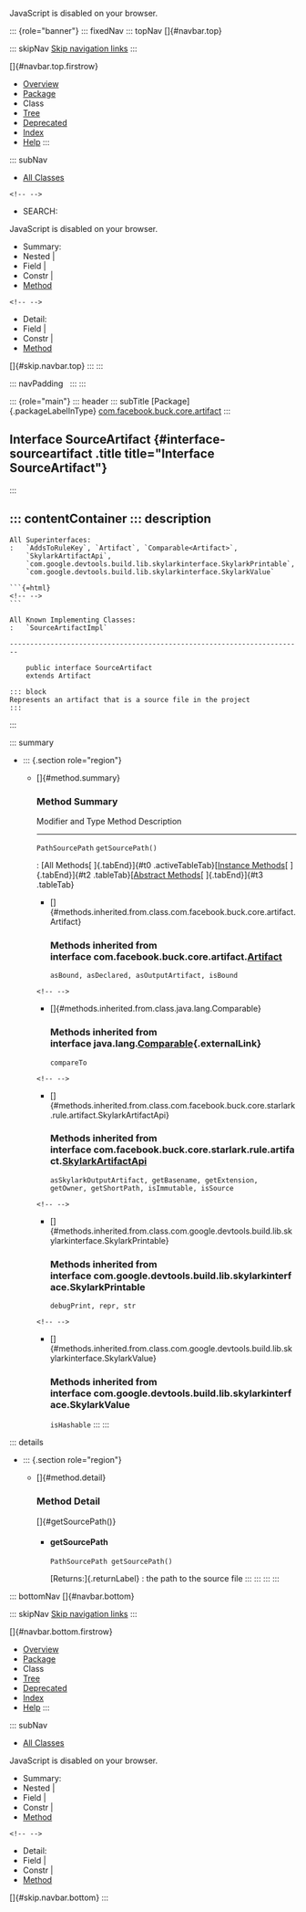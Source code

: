<div>

JavaScript is disabled on your browser.

</div>

::: {role="banner"}
::: fixedNav
::: topNav
[]{#navbar.top}

::: skipNav
[Skip navigation links](#skip.navbar.top "Skip navigation links")
:::

[]{#navbar.top.firstrow}

-   [Overview](../../../../../index.html)
-   [Package](package-summary.html)
-   Class
-   [Tree](package-tree.html)
-   [Deprecated](../../../../../deprecated-list.html)
-   [Index](../../../../../index-all.html)
-   [Help](../../../../../help-doc.html)
:::

::: subNav
-   [All Classes](../../../../../allclasses.html)

```{=html}
<!-- -->
```
-   SEARCH:

<div>

<div>

JavaScript is disabled on your browser.

</div>

</div>

<div>

-   Summary: 
-   Nested \| 
-   Field \| 
-   Constr \| 
-   [Method](#method.summary)

```{=html}
<!-- -->
```
-   Detail: 
-   Field \| 
-   Constr \| 
-   [Method](#method.detail)

</div>

[]{#skip.navbar.top}
:::
:::

::: navPadding
 
:::
:::

::: {role="main"}
::: header
::: subTitle
[Package]{.packageLabelInType} [com.facebook.buck.core.artifact](package-summary.html)
:::

## Interface SourceArtifact {#interface-sourceartifact .title title="Interface SourceArtifact"}
:::

::: contentContainer
::: description
-   

    All Superinterfaces:
    :   `AddsToRuleKey`, `Artifact`, `Comparable<Artifact>`,
        `SkylarkArtifactApi`,
        `com.google.devtools.build.lib.skylarkinterface.SkylarkPrintable`,
        `com.google.devtools.build.lib.skylarkinterface.SkylarkValue`

    ```{=html}
    <!-- -->
    ```

    All Known Implementing Classes:
    :   `SourceArtifactImpl`

    ------------------------------------------------------------------------

        public interface SourceArtifact
        extends Artifact

    ::: block
    Represents an artifact that is a source file in the project
    :::
:::

::: summary
-   ::: {.section role="region"}
    -   []{#method.summary}

        ### Method Summary

          Modifier and Type   Method              Description
          ------------------- ------------------- -------------
          `PathSourcePath`    `getSourcePath()`    

          : [All Methods[ ]{.tabEnd}]{#t0 .activeTableTab}[[Instance
          Methods](javascript:show(2);)[ ]{.tabEnd}]{#t2
          .tableTab}[[Abstract
          Methods](javascript:show(4);)[ ]{.tabEnd}]{#t3 .tableTab}

        -   []{#methods.inherited.from.class.com.facebook.buck.core.artifact.Artifact}

            ### Methods inherited from interface com.facebook.buck.core.artifact.[Artifact](Artifact.html "interface in com.facebook.buck.core.artifact")

            `asBound, asDeclared, asOutputArtifact, isBound`

        ```{=html}
        <!-- -->
        ```
        -   []{#methods.inherited.from.class.java.lang.Comparable}

            ### Methods inherited from interface java.lang.[Comparable](http://docs.oracle.com/javase/7/docs/api/java/lang/Comparable.html?is-external=true "class or interface in java.lang"){.externalLink}

            `compareTo`

        ```{=html}
        <!-- -->
        ```
        -   []{#methods.inherited.from.class.com.facebook.buck.core.starlark.rule.artifact.SkylarkArtifactApi}

            ### Methods inherited from interface com.facebook.buck.core.starlark.rule.artifact.[SkylarkArtifactApi](../starlark/rule/artifact/SkylarkArtifactApi.html "interface in com.facebook.buck.core.starlark.rule.artifact")

            `asSkylarkOutputArtifact, getBasename, getExtension, getOwner, getShortPath, isImmutable, isSource`

        ```{=html}
        <!-- -->
        ```
        -   []{#methods.inherited.from.class.com.google.devtools.build.lib.skylarkinterface.SkylarkPrintable}

            ### Methods inherited from interface com.google.devtools.build.lib.skylarkinterface.SkylarkPrintable

            `debugPrint, repr, str`

        ```{=html}
        <!-- -->
        ```
        -   []{#methods.inherited.from.class.com.google.devtools.build.lib.skylarkinterface.SkylarkValue}

            ### Methods inherited from interface com.google.devtools.build.lib.skylarkinterface.SkylarkValue

            `isHashable`
    :::
:::

::: details
-   ::: {.section role="region"}
    -   []{#method.detail}

        ### Method Detail

        []{#getSourcePath()}

        -   #### getSourcePath

            ``` methodSignature
            PathSourcePath getSourcePath()
            ```

            [Returns:]{.returnLabel}
            :   the path to the source file
    :::
:::
:::
:::

::: bottomNav
[]{#navbar.bottom}

::: skipNav
[Skip navigation links](#skip.navbar.bottom "Skip navigation links")
:::

[]{#navbar.bottom.firstrow}

-   [Overview](../../../../../index.html)
-   [Package](package-summary.html)
-   Class
-   [Tree](package-tree.html)
-   [Deprecated](../../../../../deprecated-list.html)
-   [Index](../../../../../index-all.html)
-   [Help](../../../../../help-doc.html)
:::

::: subNav
-   [All Classes](../../../../../allclasses.html)

<div>

<div>

JavaScript is disabled on your browser.

</div>

</div>

<div>

-   Summary: 
-   Nested \| 
-   Field \| 
-   Constr \| 
-   [Method](#method.summary)

```{=html}
<!-- -->
```
-   Detail: 
-   Field \| 
-   Constr \| 
-   [Method](#method.detail)

</div>

[]{#skip.navbar.bottom}
:::
